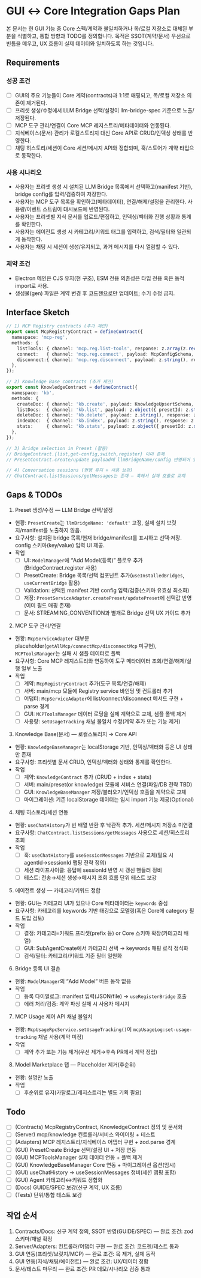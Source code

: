 # GUI ↔ Core Integration Gaps Plan

본 문서는 현 GUI 기능 중 Core 스펙/계약과 불일치하거나 목/로컬 저장소로 대체된 부분을 식별하고, 통합 방향과 TODO를 정의합니다. 목적은 SSOT(계약/문서) 우선으로 빈틈을 메우고, UX 흐름이 실제 데이터와 일치하도록 하는 것입니다.

## Requirements

### 성공 조건

- [ ] GUI의 주요 기능들이 Core 계약(contracts)과 1:1로 매핑되고, 목/로컬 저장소 의존이 제거된다.
- [ ] 프리셋 생성/수정에서 LLM Bridge 선택/설정이 llm-bridge-spec 기준으로 노출/저장된다.
- [ ] MCP 도구 관리/연결이 Core MCP 레지스트리/메타데이터와 연동된다.
- [ ] 지식베이스(문서) 관리가 로컬스토리지 대신 Core API로 CRUD/인덱싱 상태를 반영한다.
- [ ] 채팅 히스토리/세션이 Core 세션/메시지 API와 정합되며, 훅/스토어가 계약 타입으로 동작한다.

### 사용 시나리오

- 사용자는 프리셋 생성 시 설치된 LLM Bridge 목록에서 선택하고(manifest 기반), bridge config를 입력/검증하여 저장한다.
- 사용자는 MCP 도구 목록을 확인하고(메타데이터), 연결/해제/설정을 관리한다. 사용량/이벤트 스트림이 대시보드에 반영된다.
- 사용자는 프리셋별 지식 문서를 업로드/편집하고, 인덱싱/벡터화 진행 상황과 통계를 확인한다.
- 사용자는 에이전트 생성 시 카테고리/키워드 태그를 입력하고, 검색/필터와 일관되게 동작한다.
- 사용자는 채팅 시 세션이 생성/유지되고, 과거 메시지를 다시 열람할 수 있다.

### 제약 조건

- Electron 메인은 CJS 유지(현 구조), ESM 전용 의존성은 타입 전용 혹은 동적 import로 사용.
- 생성물(gen) 파일은 계약 변경 후 코드젠으로만 업데이트; 수기 수정 금지.

## Interface Sketch

```ts
// 1) MCP Registry contracts (추가 제안)
export const McpRegistryContract = defineContract({
  namespace: 'mcp-reg',
  methods: {
    listTools: { channel: 'mcp.reg.list-tools', response: z.array(z.record(z.string(), z.unknown())) },
    connect:   { channel: 'mcp.reg.connect', payload: McpConfigSchema, response: z.object({ success: z.boolean(), error: z.string().optional() }) },
    disconnect:{ channel: 'mcp.reg.disconnect', payload: z.string(), response: z.object({ success: z.boolean(), error: z.string().optional() }) },
  },
});

// 2) Knowledge Base contracts (추가 제안)
export const KnowledgeContract = defineContract({
  namespace: 'kb',
  methods: {
    createDoc: { channel: 'kb.create', payload: KnowledgeUpsertSchema, response: KnowledgeDocSchema },
    listDocs:  { channel: 'kb.list', payload: z.object({ presetId: z.string() }), response: z.array(KnowledgeDocSchema) },
    deleteDoc: { channel: 'kb.delete', payload: z.string(), response: z.object({ success: z.boolean() }) },
    indexDoc:  { channel: 'kb.index', payload: z.string(), response: z.object({ success: z.boolean() }) },
    stats:     { channel: 'kb.stats', payload: z.object({ presetId: z.string() }), response: KnowledgeStatsSchema },
  },
});

// 3) Bridge selection in Preset (활용)
// BridgeContract.{list,get-config,switch,register} 이미 존재
// PresetContract.create/update payload에 llmBridgeName/config 반영되어 있음

// 4) Conversation sessions (현행 유지 + 사용 보강)
// ChatContract.listSessions/getMessages는 존재 — 훅에서 실제 호출로 교체
```

## Gaps & TODOs

1) Preset 생성/수정 — LLM Bridge 선택/설정
- 현황: `PresetCreate`는 `llmBridgeName: 'default'` 고정, 실제 설치 브릿지/manifest를 노출하지 않음.
- 요구사항: 설치된 bridge 목록/현재 bridge/manifest를 표시하고 선택·저장. config 스키마(key/value) 입력 UI 제공.
- 작업
  - [ ] UI: `ModelManager`에 “Add Model(등록)” 플로우 추가(BridgeContract.register 사용)
  - [ ] PresetCreate: Bridge 목록/선택 컴포넌트 추가(`useInstalledBridges`, `useCurrentBridge` 활용)
  - [ ] Validation: 선택된 manifest 기반 config 입력/검증(스키마 유효성 최소화)
  - [ ] 저장: `PresetServiceAdapter.createPreset/updatePreset`에 선택값 반영(이미 필드 매핑 존재)
  - [ ] 문서: STREAMING_CONVENTION과 별개로 Bridge 선택 UX 가이드 추가

2) MCP 도구 관리/연결
- 현황: `McpServiceAdapter` 대부분 placeholder(`getAllMcp/connectMcp/disconnectMcp` 미구현), `MCPToolsManager`는 실패 시 샘플 데이터로 폴백
- 요구사항: Core MCP 레지스트리와 연동하여 도구 메타데이터 조회/연결/해제/실행 일부 노출
- 작업
  - [ ] 계약: `McpRegistryContract` 추가(도구 목록/연결/해제)
  - [ ] 서버: main/mcp 모듈에 Registry service 바인딩 및 컨트롤러 추가
  - [ ] 어댑터: `McpServiceAdapter`에 list/connect/disconnect 메서드 구현 + parse 경계
  - [ ] GUI: `MCPToolsManager` 데이터 로딩을 실제 계약으로 교체, 샘플 폴백 제거
  - [ ] 사용량: `setUsageTracking` 채널 불일치 수정(계약 추가 또는 기능 제거)

3) Knowledge Base(문서) — 로컬스토리지 → Core API
- 현황: `KnowledgeBaseManager`는 localStorage 기반, 인덱싱/벡터화 등은 UI 상태만 존재
- 요구사항: 프리셋별 문서 CRUD, 인덱싱/벡터화 상태와 통계를 확인한다.
- 작업
  - [ ] 계약: `KnowledgeContract` 추가 (CRUD + index + stats)
  - [ ] 서버: main/preset(or knowledge) 모듈에 서비스 연결(파일/DB 전략 TBD)
  - [ ] GUI: `KnowledgeBaseManager` 저장/불러오기/인덱싱 호출을 계약으로 교체
  - [ ] 마이그레이션: 기존 localStorage 데이터는 임시 import 기능 제공(Optional)

4) 채팅 히스토리/세션 연동
- 현황: `useChatHistory`가 빈 배열 반환 후 낙관적 추가. 세션/메시지 저장소 미연결
- 요구사항: `ChatContract.listSessions/getMessages` 사용으로 세션/히스토리 조회
- 작업
  - [ ] 훅: `useChatHistory`를 `useSessionMessages` 기반으로 교체(필요 시 agentId→sessionId 맵핑 전략 정의)
  - [ ] 세션 라이프사이클: 응답에 sessionId 반영 시 갱신 핸들러 정비
  - [ ] 테스트: 전송→세션 생성→메시지 조회 흐름 단위 테스트 보강

5) 에이전트 생성 — 카테고리/키워드 정합
- 현황: GUI는 카테고리 UI가 있으나 Core 메타데이터는 `keywords` 중심
- 요구사항: 카테고리를 keywords 기반 태깅으로 모델링(혹은 Core에 category 필드 도입 검토)
- 작업
  - [ ] 결정: 카테고리=키워드 프리셋(prefix 등) or Core 스키마 확장(카테고리 배열)
  - [ ] GUI: SubAgentCreate에서 카테고리 선택 → keywords 매핑 로직 정식화
  - [ ] 검색/필터: 카테고리/키워드 기준 필터 일원화

6) Bridge 등록 UI 결손
- 현황: `ModelManager`의 “Add Model” 버튼 동작 없음
- 작업
  - [ ] 등록 다이얼로그: manifest 입력(JSON/file) → `useRegisterBridge` 호출
  - [ ] 에러 처리/검증: 계약 파싱 실패 시 사용자 메시지

7) MCP Usage 제어 API 채널 불일치
- 현황: `McpUsageRpcService.setUsageTracking()`이 `mcpUsageLog:set-usage-tracking` 채널 사용(계약 미정)
- 작업
  - [ ] 계약 추가 또는 기능 제거(우선 제거→후속 PR에서 계약 정립)

8) Model Marketplace 탭 — Placeholder 제거(후순위)
- 현황: 설명만 노출
- 작업
  - [ ] 후순위로 유지(카탈로그/레지스트리는 별도 기획 필요)

## Todo

- [ ] (Contracts) McpRegistryContract, KnowledgeContract 정의 및 문서화
- [ ] (Server) mcp/knowledge 컨트롤러/서비스 와이어링 + 테스트
- [ ] (Adapters) MCP 레지스트리/지식베이스 어댑터 구현 + zod.parse 경계
- [ ] (GUI) PresetCreate Bridge 선택/설정 UI + 저장 연동
- [ ] (GUI) MCPToolsManager 실제 데이터 연동 + 폴백 제거
- [ ] (GUI) KnowledgeBaseManager Core 연동 + 마이그레이션 옵션(임시)
- [ ] (GUI) useChatHistory → useSessionMessages 정비(세션 맵핑 포함)
- [ ] (GUI) Agent 카테고리↔키워드 정합화
- [ ] (Docs) GUIDE/SPEC 보강(신규 계약, UX 흐름)
- [ ] (Tests) 단위/통합 테스트 보강

## 작업 순서

1. Contracts/Docs: 신규 계약 정의, SSOT 반영(GUIDE/SPEC) — 완료 조건: zod 스키마/채널 확정
2. Server/Adapters: 컨트롤러/어댑터 구현 — 완료 조건: 코드젠/테스트 통과
3. GUI 연동(프리셋/브릿지/MCP) — 완료 조건: 목 제거, 실제 동작
4. GUI 연동(지식/채팅/에이전트) — 완료 조건: UX/데이터 정합
5. 문서/테스트 마무리 — 완료 조건: PR 데모/시나리오 검증 통과

